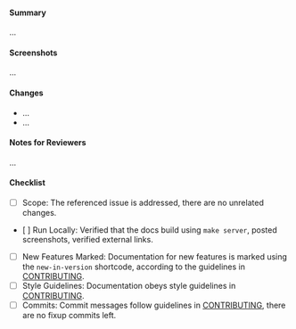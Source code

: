 <!--
Thanks for submitting a pull request. Please fill the template below,
otherwise we will not be able to process this pull request.
-->

#### Summary
<!--
A short summary, referencing related issues:
Closes #0000, References #0000, etc.
-->

...

#### Screenshots
<!-- Post a screenshot of your rendered content
NOTE: This section is optional.
-->

...

#### Changes
<!-- What are the changes made in this pull request? -->

- ...
- ...

#### Notes for Reviewers
<!--
NOTE: This section is optional.

Motivate briefly why it is implemented this way, if that deviates from the
implementation proposal in the referenced issues.
- How should your reviewers approach this pull request?
- @mention reviewers with special requests or questions for them
-->

...

#### Checklist
<!-- Make sure that this pull request is complete. -->

- [ ] Scope: The referenced issue is addressed, there are no unrelated changes.
- [ ] Run Locally: Verified that the docs build using `make server`, posted screenshots, verified external links.
- [ ] New Features Marked: Documentation for new features is marked using the `new-in-version` shortcode, according to the guidelines in [CONTRIBUTING](CONTRIBUTING.md).
- [ ] Style Guidelines: Documentation obeys style guidelines in [CONTRIBUTING](CONTRIBUTING.md).
- [ ] Commits: Commit messages follow guidelines in [CONTRIBUTING](CONTRIBUTING.md), there are no fixup commits left.
